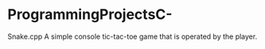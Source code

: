 # ProgrammingProjectsC-
Snake.cpp
    A simple console tic-tac-toe game that is operated by the player.
